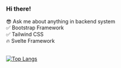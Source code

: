 ### Hi there!

:sunglasses: Ask me about anything in backend system <br/>
:white_check_mark: Bootstrap Framework <br/>
:white_check_mark: Tailwind CSS <br/>
:fire: Svelte Framework<br/>
<br/>

[![Top Langs](https://github-readme-stats.vercel.app/api/top-langs/?username=pritisolanki&langs_count=8&layout=compact&theme=tokyonight)](https://github.com/pritisolanki/github-readme-stats)

